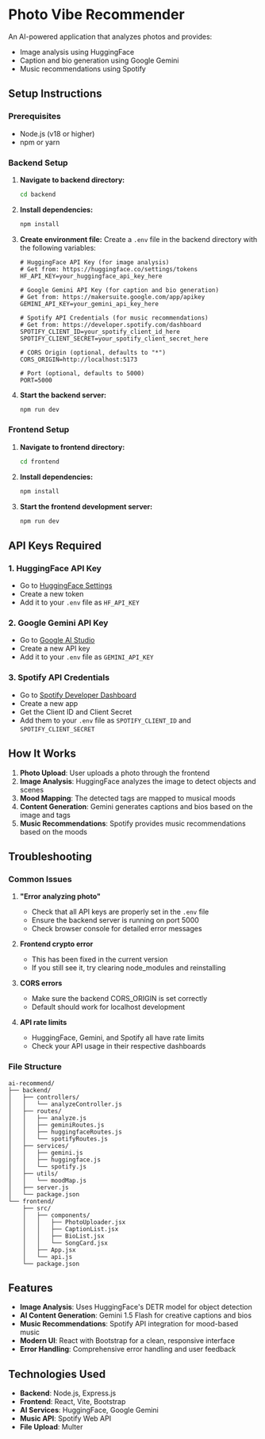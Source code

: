 # Photo Vibe Recommender

An AI-powered application that analyzes photos and provides:
- Image analysis using HuggingFace
- Caption and bio generation using Google Gemini
- Music recommendations using Spotify

## Setup Instructions

### Prerequisites
- Node.js (v18 or higher)
- npm or yarn

### Backend Setup

1. **Navigate to backend directory:**
   ```bash
   cd backend
   ```

2. **Install dependencies:**
   ```bash
   npm install
   ```

3. **Create environment file:**
   Create a `.env` file in the backend directory with the following variables:
   ```env
   # HuggingFace API Key (for image analysis)
   # Get from: https://huggingface.co/settings/tokens
   HF_API_KEY=your_huggingface_api_key_here

   # Google Gemini API Key (for caption and bio generation)
   # Get from: https://makersuite.google.com/app/apikey
   GEMINI_API_KEY=your_gemini_api_key_here

   # Spotify API Credentials (for music recommendations)
   # Get from: https://developer.spotify.com/dashboard
   SPOTIFY_CLIENT_ID=your_spotify_client_id_here
   SPOTIFY_CLIENT_SECRET=your_spotify_client_secret_here

   # CORS Origin (optional, defaults to "*")
   CORS_ORIGIN=http://localhost:5173

   # Port (optional, defaults to 5000)
   PORT=5000
   ```

4. **Start the backend server:**
   ```bash
   npm run dev
   ```

### Frontend Setup

1. **Navigate to frontend directory:**
   ```bash
   cd frontend
   ```

2. **Install dependencies:**
   ```bash
   npm install
   ```

3. **Start the frontend development server:**
   ```bash
   npm run dev
   ```

## API Keys Required

### 1. HuggingFace API Key
- Go to [HuggingFace Settings](https://huggingface.co/settings/tokens)
- Create a new token
- Add it to your `.env` file as `HF_API_KEY`

### 2. Google Gemini API Key
- Go to [Google AI Studio](https://makersuite.google.com/app/apikey)
- Create a new API key
- Add it to your `.env` file as `GEMINI_API_KEY`

### 3. Spotify API Credentials
- Go to [Spotify Developer Dashboard](https://developer.spotify.com/dashboard)
- Create a new app
- Get the Client ID and Client Secret
- Add them to your `.env` file as `SPOTIFY_CLIENT_ID` and `SPOTIFY_CLIENT_SECRET`

## How It Works

1. **Photo Upload**: User uploads a photo through the frontend
2. **Image Analysis**: HuggingFace analyzes the image to detect objects and scenes
3. **Mood Mapping**: The detected tags are mapped to musical moods
4. **Content Generation**: Gemini generates captions and bios based on the image and tags
5. **Music Recommendations**: Spotify provides music recommendations based on the moods

## Troubleshooting

### Common Issues

1. **"Error analyzing photo"**
   - Check that all API keys are properly set in the `.env` file
   - Ensure the backend server is running on port 5000
   - Check browser console for detailed error messages

2. **Frontend crypto error**
   - This has been fixed in the current version
   - If you still see it, try clearing node_modules and reinstalling

3. **CORS errors**
   - Make sure the backend CORS_ORIGIN is set correctly
   - Default should work for localhost development

4. **API rate limits**
   - HuggingFace, Gemini, and Spotify all have rate limits
   - Check your API usage in their respective dashboards

### File Structure
```
ai-recommend/
├── backend/
│   ├── controllers/
│   │   └── analyzeController.js
│   ├── routes/
│   │   ├── analyze.js
│   │   ├── geminiRoutes.js
│   │   ├── huggingfaceRoutes.js
│   │   └── spotifyRoutes.js
│   ├── services/
│   │   ├── gemini.js
│   │   ├── huggingface.js
│   │   └── spotify.js
│   ├── utils/
│   │   └── moodMap.js
│   ├── server.js
│   └── package.json
└── frontend/
    ├── src/
    │   ├── components/
    │   │   ├── PhotoUploader.jsx
    │   │   ├── CaptionList.jsx
    │   │   ├── BioList.jsx
    │   │   └── SongCard.jsx
    │   ├── App.jsx
    │   └── api.js
    └── package.json
```

## Features

- **Image Analysis**: Uses HuggingFace's DETR model for object detection
- **AI Content Generation**: Gemini 1.5 Flash for creative captions and bios
- **Music Recommendations**: Spotify API integration for mood-based music
- **Modern UI**: React with Bootstrap for a clean, responsive interface
- **Error Handling**: Comprehensive error handling and user feedback

## Technologies Used

- **Backend**: Node.js, Express.js
- **Frontend**: React, Vite, Bootstrap
- **AI Services**: HuggingFace, Google Gemini
- **Music API**: Spotify Web API
- **File Upload**: Multer
